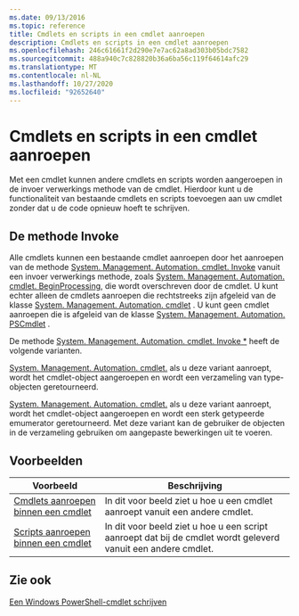 ```yaml
---
ms.date: 09/13/2016
ms.topic: reference
title: Cmdlets en scripts in een cmdlet aanroepen
description: Cmdlets en scripts in een cmdlet aanroepen
ms.openlocfilehash: 246c61661f2d290e7e7ac62a8ad303b05bdc7582
ms.sourcegitcommit: 488a940c7c828820b36a6ba56c119f64614afc29
ms.translationtype: MT
ms.contentlocale: nl-NL
ms.lasthandoff: 10/27/2020
ms.locfileid: "92652640"
---
```

# <a name="invoking-cmdlets-and-scripts-within-a-cmdlet"></a>Cmdlets en scripts in een cmdlet aanroepen

Met een cmdlet kunnen andere cmdlets en scripts worden aangeroepen in de invoer verwerkings methode van de cmdlet. Hierdoor kunt u de functionaliteit van bestaande cmdlets en scripts toevoegen aan uw cmdlet zonder dat u de code opnieuw hoeft te schrijven.

## <a name="the-invoke-method"></a>De methode Invoke

Alle cmdlets kunnen een bestaande cmdlet aanroepen door het aanroepen van de methode [System. Management. Automation. cmdlet. Invoke](/dotnet/api/System.Management.Automation.Cmdlet.Invoke) vanuit een invoer verwerkings methode, zoals [System. Management. Automation. cmdlet. BeginProcessing](/dotnet/api/System.Management.Automation.Cmdlet.BeginProcessing), die wordt overschreven door de cmdlet. U kunt echter alleen de cmdlets aanroepen die rechtstreeks zijn afgeleid van de klasse [System. Management. Automation. cmdlet](/dotnet/api/System.Management.Automation.Cmdlet) . U kunt geen cmdlet aanroepen die is afgeleid van de klasse [System. Management. Automation. PSCmdlet](/dotnet/api/System.Management.Automation.PSCmdlet) .

De methode [System. Management. Automation. cmdlet. Invoke *](/dotnet/api/System.Management.Automation.Cmdlet.Invoke) heeft de volgende varianten.

[System. Management. Automation. cmdlet.](/dotnet/api/System.Management.Automation.Cmdlet.Invoke) als u deze variant aanroept, wordt het cmdlet-object aangeroepen en wordt een verzameling van type-objecten geretourneerd.

[System. Management. Automation. cmdlet.](/dotnet/api/System.Management.Automation.Cmdlet.Invoke) als u deze variant aanroept, wordt het cmdlet-object aangeroepen en wordt een sterk getypeerde emumerator geretourneerd. Met deze variant kan de gebruiker de objecten in de verzameling gebruiken om aangepaste bewerkingen uit te voeren.

## <a name="examples"></a>Voorbeelden

|Voorbeeld|Beschrijving|
|-------------|-----------------|
|[Cmdlets aanroepen binnen een cmdlet](./how-to-invoke-a-cmdlet-from-within-a-cmdlet.md)|In dit voor beeld ziet u hoe u een cmdlet aanroept vanuit een andere cmdlet.|
|[Scripts aanroepen binnen een cmdlet](./how-to-invoke-scripts-within-a-cmdlet.md)|In dit voor beeld ziet u hoe u een script aanroept dat bij de cmdlet wordt geleverd vanuit een andere cmdlet.|

## <a name="see-also"></a>Zie ook

[Een Windows PowerShell-cmdlet schrijven](./writing-a-windows-powershell-cmdlet.md)
